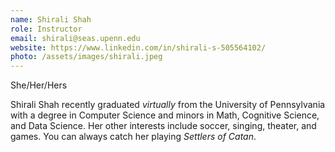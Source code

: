 ```yaml
---
name: Shirali Shah
role: Instructor
email: shirali@seas.upenn.edu
website: https://www.linkedin.com/in/shirali-s-505564102/
photo: /assets/images/shirali.jpeg
---
```

She/Her/Hers


Shirali Shah recently graduated *virtually* from the University of Pennsylvania with a degree in Computer Science and minors in Math, Cognitive Science, and Data Science. Her other interests include soccer, singing, theater, and games. You can always catch her playing *Settlers of Catan*.
